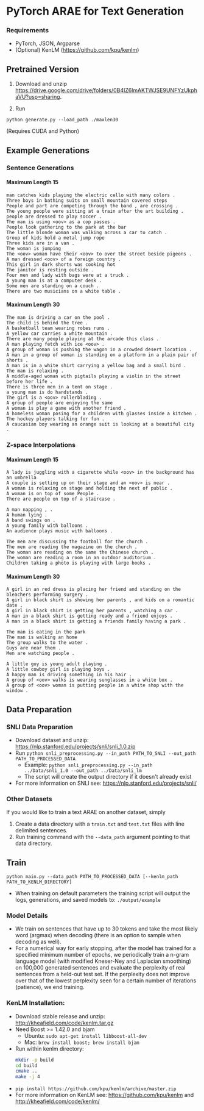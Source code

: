 # PyTorch ARAE for Text Generation

### Requirements
- PyTorch, JSON, Argparse
- (Optional) KenLM (https://github.com/kpu/kenlm)

## Pretrained Version

1) Download and unzip https://drive.google.com/drive/folders/0B4IZ6lmAKTWJSE9UNFYzUkphaVU?usp=sharing.

2) Run 

`python generate.py --load_path ./maxlen30`

(Requires CUDA and Python)

## Example Generations

### Sentence Generations
#### Maximum Length 15
```
man catches kids playing the electric cello with many colors .
Three boys in bathing suits on small mountain covered steps
People and part are competing through the band , are crossing .
The young people were sitting at a train after the art building .
people are dressed to play soccer .
The man is using <oov> as a cop passes .
People look gathering to the park at the bar
The little blonde woman was walking across a car to catch .
Group of kids hold a metal jump rope
Three kids are in a van .
The woman is jumping
The <oov> woman have their <oov> to over the street beside pigeons .
A man dressed <oov> of a foreign country .
This girl in dark shorts was cooking hot
The janitor is resting outside .
Four men and lady with bags were at a truck .
A young man is at a computer desk .
Some men are standing on a couch .
There are two musicians on a white table .
```

#### Maximum Length 30
```
The man is driving a car on the pool .
The child is behind the tree .
A basketball team wearing robes runs .
A yellow car carries a white mountain .
There are many people playing at the arcade this class .
A man playing fetch with ice <oov> .
A group of woman is pushing the wagon in a crowded desert location .
A man in a group of woman is standing on a platform in a plain pair of shorts .
A man is in a white shirt carrying a yellow bag and a small bird .
The man is relaxing .
A middle-aged woman with pigtails playing a violin in the street before her life .
There is three men in a tent on stage .
a young man is do handstands .
The girl is a <oov> rollerblading .
A group of people are enjoying the same
A woman is play a game with another friend .
A homeless woman posing for a children with glasses inside a kitchen .
The hockey players talking for fun .
A caucasian boy wearing an orange suit is looking at a beautiful city .
```

### Z-space Interpolations
#### Maximum Length 15
```
A lady is juggling with a cigarette while <oov> in the background has an umbrella
A couple is setting up on their stage and an <oov> is near .
A woman is relaxing on stage and holding the next of public .
A woman is on top of some People .
There are people on top of a staircase .
```

```
A man napping , .
A human lying .
A band swings on .
A young family with balloons .
An audience plays music with balloons .
```

```
The men are discussing the football for the church .
The men are reading the magazine on the church .
The woman are reading on the same the Chinese church .
The woman are reading a room in an outdoor auditorium .
Children taking a photo is playing with large books .
```

#### Maximum Length 30
```
A girl in an red dress is placing her friend and standing on the bleachers performing surgery .
A girl in black shirt is showing her parents , and kids on a romantic date .
A girl in black shirt is getting her parents , watching a car .
A man in a black shirt is getting ready and a friend enjoys .
A man in a black shirt is getting a friends family having a park .
```

```
The man is eating in the park
The man is walking an home
The group walks to the water .
Guys are near them .
Men are watching people .
```

```
A little guy is young adult playing .
A little cowboy girl is playing boys .
A happy man is driving something in his hair .
A group of <oov> walks is wearing sunglasses in a white box .
A group of <oov> woman is putting people in a white shop with the window .
```


## Data Preparation

### SNLI Data Preparation
- Download dataset and unzip: https://nlp.stanford.edu/projects/snli/snli_1.0.zip
- Run `python snli_preprocessing.py --in_path PATH_TO_SNLI --out_path PATH_TO_PROCESSED_DATA`
    - Example: `python snli_preprocessing.py --in_path ../Data/snli_1.0 --out_path ../Data/snli_lm`
    - The script will create the output directory if it doesn't already exist
- For more information on SNLI see: https://nlp.stanford.edu/projects/snli/

### Other Datasets
If you would like to train a text ARAE on another dataset, simply
1) Create a data directory with a `train.txt` and `test.txt` files with line delimited sentences.
2) Run training command with the `--data_path` argument pointing to that data directory.

## Train
`python main.py --data_path PATH_TO_PROCESSED_DATA [--kenlm_path PATH_TO_KENLM_DIRECTORY]`
- When training on default parameters the training script will output the logs, generations, and saved models to: `./output/example`

### Model Details
- We train on sentences that have up to 30 tokens and take the most likely word (argmax) when decoding (there is an option to sample when decoding as well).
- For a numerical way for early stopping, after the model has trained for a specified minimum number of epochs, we periodically train a n-gram language model (with modified Kneser-Ney and Laplacian smoothing) on 100,000 generated sentences and evaluate the perplexity of real sentences from a held-out test set. If the perplexity does not improve over that of the lowest perplexity seen for a certain number of iterations (patience), we end training.


### KenLM Installation:
- Download stable release and unzip: http://kheafield.com/code/kenlm.tar.gz
- Need Boost >= 1.42.0 and bjam
    - Ubuntu: `sudo apt-get install libboost-all-dev`
    - Mac: `brew install boost; brew install bjam`
- Run within kenlm directory:
    ```bash
    mkdir -p build
    cd build
    cmake ..
    make -j 4
    ```
- `pip install https://github.com/kpu/kenlm/archive/master.zip`
- For more information on KenLM see: https://github.com/kpu/kenlm and http://kheafield.com/code/kenlm/



